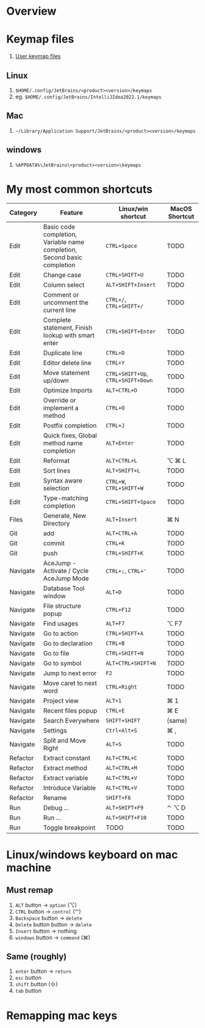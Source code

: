 # Overview

# Keymap files
1. [User keymap files](https://www.jetbrains.com/help/idea/configuring-keyboard-and-mouse-shortcuts.html#custom_keymap_location)

## Linux
1. `$HOME/.config/JetBrains/<product><version>/keymaps`
1. eg. `$HOME/.config/JetBrains/IntelliJIdea2022.1/keymaps`

## Mac
1. `~/Library/Application Support/JetBrains/<product><version>/keymaps`

## windows
1. `%APPDATA%\JetBrains\<product><version>\keymaps`


# My most common shortcuts
|Category|Feature|Linux/win shortcut|MacOS Shortcut|
|---|---|---|---|
|Edit|Basic code completion, Variable name completion, Second basic completion|`CTRL+Space`|TODO|
|Edit|Change case|`CTRL+SHIFT+U`|TODO|
|Edit|Column select|`ALT+SHIFT+Insert`|TODO|
|Edit|Comment or uncomment the current line|`CTRL+/`, `CTRL+SHIFT+/`|TODO|
|Edit|Complete statement, Finish lookup with smart enter|`CTRL+SHIFT+Enter`|TODO|
|Edit|Duplicate line|`CTRL+D`|TODO|
|Edit|Editor delete line|`CTRL+Y`|TODO|
|Edit|Move statement up/down|`CTRL+SHIFT+Up`, `CTRL+SHIFT+Down`|TODO|
|Edit|Optimize Imports|`ALT+CTRL+O`|TODO|
|Edit|Override or implement a method|`CTRL+O`|TODO|
|Edit|Postfix completion|`CTRL+J`|TODO|
|Edit|Quick fixes, Global method name completion|`ALT+Enter`|TODO|
|Edit|Reformat|`ALT+CTRL+L`|⌥ ⌘ L|
|Edit|Sort lines|`ALT+SHIFT+L`|TODO|
|Edit|Syntax aware selection|`CTRL+W`, `CTRL+SHIFT+W`|TODO|
|Edit|Type-matching completion|`CTRL+SHIFT+Space`|TODO|
|Files|Generate, New Directory|`ALT+Insert`|⌘ N|
|Git|add|`ALT+CTRL+A`|TODO|
|Git|commit|`CTRL+K`|TODO|
|Git|push|`CTRL+SHIFT+K`|TODO|
|Navigate|AceJump - Activate / Cycle AceJump Mode|`CTRL+;`, `CTRL+'`|TODO|
|Navigate|Database Tool window|`ALT+D`|TODO|
|Navigate|File structure popup|`CTRL+F12`|TODO|
|Navigate|Find usages|`ALT+F7`|⌥ F7|
|Navigate|Go to action|`CTRL+SHIFT+A`|TODO|
|Navigate|Go to declaration|`CTRL+B`|TODO|
|Navigate|Go to file|`CTRL+SHIFT+N`|TODO|
|Navigate|Go to symbol|`ALT+CTRL+SHIFT+N`|TODO|
|Navigate|Jump to next error|`F2`|TODO|
|Navigate|Move caret to next word|`CTRL+Right`|TODO|
|Navigate|Project view|`ALT+1`|⌘ 1|
|Navigate|Recent files popup|`CTRL+E`|⌘ E|
|Navigate|Search Everywhere|`SHIFT+SHIFT`|(same)|
|Navigate|Settings|`Ctrl+Alt+S`|⌘ ,|
|Navigate|Split and Move Right|`ALT+S`|TODO|
|Refactor|Extract constant|`ALT+CTRL+C`|TODO|
|Refactor|Extract method|`ALT+CTRL+M`|TODO|
|Refactor|Extract variable|`ALT+CTRL+V`|TODO|
|Refactor|Introduce Variable|`ALT+CTRL+V`|TODO|
|Refactor|Rename|`SHIFT+F6`|TODO|
|Run|Debug ...|`ALT+SHIFT+F9`|⌃ ⌥ D|
|Run|Run ...|`ALT+SHIFT+F10`|TODO|
|Run|Toggle breakpoint|TODO|TODO|


# Linux/windows keyboard on mac machine
## Must remap
1. `ALT` button -> `option` (⌥)
1. `CTRL` button -> `control` (⌃)
1. `Backspace` button -> `delete`
1. `Delete` button button -> `delete`
1. `Insert` button -> nothing
1. `windows` button -> `command` (⌘)

## Same (roughly)
1. `enter` button -> `return`
1. `esc` button
1. `shift` button (⇧)
1. `tab` button


# Remapping mac keys
